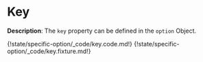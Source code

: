 # Key

__Description__: The `key` property can be defined in the `option` Object.

{!state/specific-option/_code/key.code.md!}
{!state/specific-option/_code/key.fixture.md!}

<div class="cf"></div>
<div class="end"></div>

